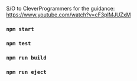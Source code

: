 S/O to CleverProgrammers for the guidance: https://www.youtube.com/watch?v=cF3pIMJUZxM

### `npm start`

### `npm test`

### `npm run build`

### `npm run eject`

